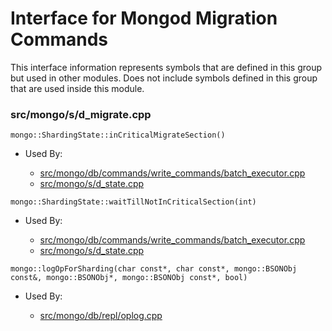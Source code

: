 
# Interface for Mongod Migration Commands
This interface information represents symbols that are defined in this group but used in other modules.  Does not include symbols defined in this group that are used inside this module.

### src/mongo/s/d\_migrate.cpp

<div></div>

    mongo::ShardingState::inCriticalMigrateSection()

- Used By:

    - [src/mongo/db/commands/write\_commands/batch\_executor.cpp](../../../../network/write\_commands)
    - [src/mongo/s/d\_state.cpp](../../../../sharding/mongod\_sharding\_metadata)

<div></div>

    mongo::ShardingState::waitTillNotInCriticalSection(int)

- Used By:

    - [src/mongo/db/commands/write\_commands/batch\_executor.cpp](../../../../network/write\_commands)
    - [src/mongo/s/d\_state.cpp](../../../../sharding/mongod\_sharding\_metadata)

<div></div>

    mongo::logOpForSharding(char const*, char const*, mongo::BSONObj const&, mongo::BSONObj*, mongo::BSONObj const*, bool)

- Used By:

    - [src/mongo/db/repl/oplog.cpp](../../../../replication/data\_sync)
